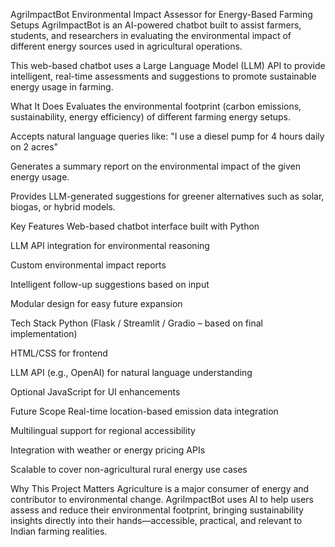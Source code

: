 AgriImpactBot
Environmental Impact Assessor for Energy-Based Farming Setups
AgriImpactBot is an AI-powered chatbot built to assist farmers, students, and researchers in evaluating the environmental impact of different energy sources used in agricultural operations.

This web-based chatbot uses a Large Language Model (LLM) API to provide intelligent, real-time assessments and suggestions to promote sustainable energy usage in farming.

What It Does
Evaluates the environmental footprint (carbon emissions, sustainability, energy efficiency) of different farming energy setups.

Accepts natural language queries like:
"I use a diesel pump for 4 hours daily on 2 acres"

Generates a summary report on the environmental impact of the given energy usage.

Provides LLM-generated suggestions for greener alternatives such as solar, biogas, or hybrid models.

Key Features
Web-based chatbot interface built with Python

LLM API integration for environmental reasoning

Custom environmental impact reports

Intelligent follow-up suggestions based on input

Modular design for easy future expansion

Tech Stack
Python (Flask / Streamlit / Gradio – based on final implementation)

HTML/CSS for frontend

LLM API (e.g., OpenAI) for natural language understanding

Optional JavaScript for UI enhancements

Future Scope
Real-time location-based emission data integration

Multilingual support for regional accessibility

Integration with weather or energy pricing APIs

Scalable to cover non-agricultural rural energy use cases

Why This Project Matters
Agriculture is a major consumer of energy and contributor to environmental change. AgriImpactBot uses AI to help users assess and reduce their environmental footprint, bringing sustainability insights directly into their hands—accessible, practical, and relevant to Indian farming realities.
